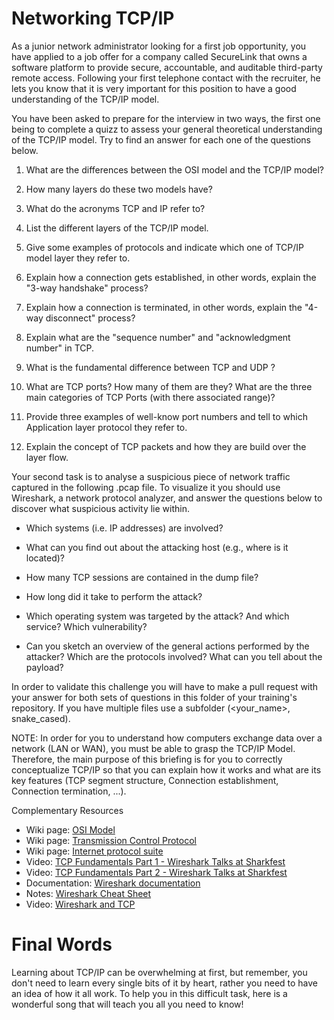 #             Networking        TCP/IP

As a junior network administrator looking for a first job opportunity, you have applied to a job offer for a company called SecureLink that owns a software platform to provide secure, accountable, and auditable third-party remote access. Following your first telephone contact with the recruiter, he lets you know that it is very important for this position to have a good understanding of the TCP/IP model.

You have been asked to prepare for the interview in two ways, the first one being to complete a quizz to assess your general theoretical understanding of the TCP/IP model. Try to find an answer for each one of the questions below.

1. What are the differences between the OSI model and the TCP/IP model?

2. How many layers do these two models have?

3. What do the acronyms TCP and IP refer to?

4. List the different layers of the TCP/IP model.

5. Give some examples of protocols and indicate which one of TCP/IP model layer they refer to.

6. Explain how a connection gets established, in other words, explain the "3-way handshake" process?

7. Explain how a connection is terminated, in other words, explain the "4-way disconnect" process?

8. Explain what are the "sequence number" and "acknowledgment number" in TCP.

9. What is the fundamental difference between TCP and UDP ?

10. What are TCP ports? How many of them are they? What are the three main categories of TCP Ports (with there associated range)?

11. Provide three examples of well-know port numbers and tell to which Application layer protocol they refer to.

12. Explain the concept of TCP packets and how they are build over the layer flow.

Your second task is to analyse a suspicious piece of network traffic captured in the following .pcap file. To visualize it you should use Wireshark, a network protocol analyzer, and answer the questions below to discover what suspicious activity lie within.

- Which systems (i.e. IP addresses) are involved?

- What can you find out about the attacking host (e.g., where is it located)?

- How many TCP sessions are contained in the dump file?

- How long did it take to perform the attack?

- Which operating system was targeted by the attack? And which service? Which vulnerability?

- Can you sketch an overview of the general actions performed by the attacker? Which are the protocols involved? What can you tell about the payload?

In order to validate this challenge you will have to make a pull request with your answer for both sets of questions in this folder of your training's repository. If you have multiple files use a subfolder (<your_name>, snake_cased).

NOTE: In order for you to understand how computers exchange data over a network (LAN or WAN), you must be able to grasp the TCP/IP Model. Therefore, the main purpose of this briefing is for you to correctly conceptualize TCP/IP so that you can explain how it works and what are its key features (TCP segment structure, Connection establishment, Connection termination, ...).

Complementary Resources
- Wiki page: [OSI Model](https://en.wikipedia.org/wiki/OSI_model)
- Wiki page: [Transmission Control Protocol](https://en.wikipedia.org/wiki/Transmission_Control_protocl)
- Wiki page: [Internet protocol suite](https://en.wikipedia.org/wiki/Internet_protocol_suite)
- Video: [TCP Fundamentals Part 1 - Wireshark Talks at Sharkfest](https://www.youtube.com/watch?v=xdQ9sgpkrX8)
- Video: [TCP Fundamentals Part 2 - Wireshark Talks at Sharkfest](https://www.youtube.com/watch?v=NdvWI6RH1eo)
- Documentation: [Wireshark documentation](https://www.wireshark.org/docs/)
- Notes: [Wireshark Cheat Sheet](https://cdn.comparitech.com/wp-content/uploads/2019/06/Wireshark-Cheat-Sheet-1.jpg)
- Video: [Wireshark and TCP](https://www.youtube.com/watch?v=HCHFX5O1IaQ&list=PLMLm7-g0V0keOCLWqodqXn56UfcdA0D_Q)


# Final Words

Learning about TCP/IP can be overwhelming at first, but remember, you don't need to learn every single bits of it by heart, rather you need to have an idea of how it all work. To help you in this difficult task, here is a wonderful song that will teach you all you need to know!

